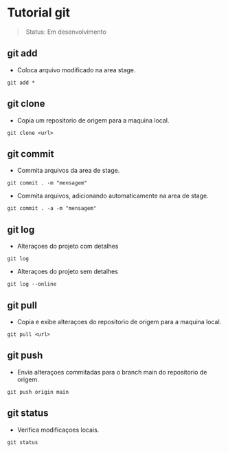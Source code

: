 # Tutorial git

> Status: Em desenvolvimento

## git add
- Coloca arquivo modificado na area stage.
```
git add *
```

## git clone
- Copia um repositorio de origem para a maquina local.
```
git clone <url>
```

## git commit
- Commita arquivos da area de stage.
```
git commit . -m "mensagem"
```

- Commita arquivos, adicionando automaticamente na area de stage.
```
git commit . -a -m "mensagem"
```

## git log
- Alteraçoes do projeto com detalhes
```
git log
```

- Alteraçoes do projeto sem detalhes
```
git log --online
```

## git pull
- Copia e exibe alteraçoes do repositorio de origem para a maquina local.
```
git pull <url>
```

## git push
- Envia alteraçoes commitadas para o branch main do repositorio de origem.
```
git push origin main
```

## git status
- Verifica modificaçoes locais.
```
git status
```
